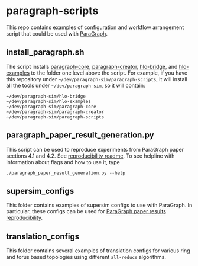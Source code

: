 # paragraph-scripts
This repo contains examples of configuration and workflow arrangement script that could be used with [ParaGraph](https://github.com/paragraph-sim/paragraph-core).

## install_paragraph.sh
The script installs [paragraph-core](https://github.com/paragraph-sim/paragraph-core), [paragraph-creator](https://github.com/paragraph-sim/paragraph-creator), [hlo-bridge](https://github.com/paragraph-sim/hlo-bridge), and [hlo-examples](https://github.com/paragraph-sim/hlo-examples) to the folder one level above the script.
For example, if you have this repository under `~/dev/paragraph-sim/paragraph-scripts`, it will install all the tools under `~/dev/paragraph-sim`, so it will contain:
```
~/dev/paragraph-sim/hlo-bridge
~/dev/paragraph-sim/hlo-examples
~/dev/paragraph-sim/paragraph-core
~/dev/paragraph-sim/paragraph-creator
~/dev/paragraph-sim/paragraph-scripts
```
## paragraph_paper_result_generation.py
This script can be used to reproduce experiments from ParaGraph paper sections 4.1 and 4.2.
See [reproducibility readme](https://github.com/paragraph-sim/paragraph-scripts/blob/main/icpp_reproducibility.md).
To see helpline with information about flags and how to use it, type
```
./paragraph_paper_result_generation.py --help
``` 
## supersim_configs
This folder contains examples of supersim configs to use with ParaGraph. In particular, these configs can be used for [ParaGraph paper results reproducibility](https://github.com/paragraph-sim/paragraph-scripts/blob/main/icpp_reproducibility.md).
## translation_configs
This folder contains several examples of translation configs for various ring and torus based topologies using different `all-reduce` algorithms.
